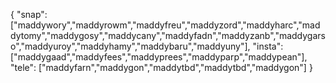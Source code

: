{ "snap": ["maddywory","maddyrowm","maddyfreu","maddyzord","maddyharc","maddytomy","maddygosy","maddycany","maddyfadn","maddyzanb","maddygarso","maddyuroy","maddyhamy","maddybaru","maddyuny"], "insta": ["maddygaad","maddyfees","maddyprees","maddyparp","maddypean"], "tele": ["maddyfarn","maddygon","maddytbd","maddytbd","maddygon"] }

